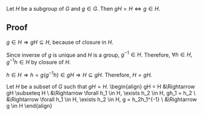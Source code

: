 Let $H$ be a subgroup of $G$ and $g \in G$.
Then $gH = H \iff g \in H$.

## Proof

$g \in H \Rightarrow gH \subseteq H$, because of closure in $H$.

Since inverse of $g$ is unique
and $H$ is a group, $g^{-1} \in H$.
Therefore, $\forall h \in H, g^{-1}h \in H$ by closure of $H$.

$h \in H \Rightarrow h = g(g^{-1}h) \in gH \Rightarrow H \subseteq gH$.
Therefore, $H = gH$.

Let $H$ be a subset of $G$ such that $gH = H$.
\begin{align}
gH = H &\Rightarrow gH \subseteq H
\\ &\Rightarrow \forall h_1 \in H, \exists h_2 \in H, gh_1 = h_2
\\ &\Rightarrow \forall h_1 \in H, \exists h_2 \in H, g = h_2h_1^{-1}
\\ &\Rightarrow g \in H
\end{align}
